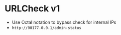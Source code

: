 # URLCheck v1

- Use Octal notation to bypass check for internal IPs
- `http://00177.0.0.1/admin-status`
